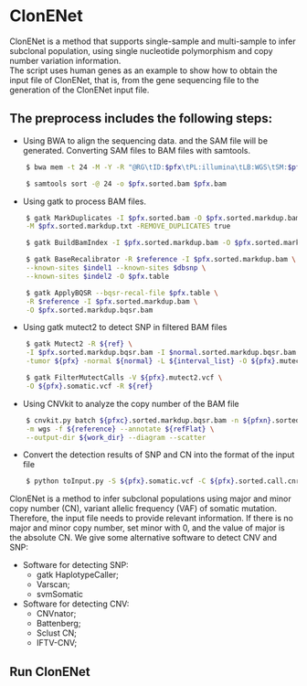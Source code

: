 # ClonENet
ClonENet is a method that supports single-sample and multi-sample to infer subclonal population, using single nucleotide polymorphism and copy number variation information. <br>
The script uses human genes as an example to show how to obtain the input file of ClonENet, that is, from the gene sequencing file to the generation of the ClonENet input file.
## The preprocess includes the following steps:
* Using BWA to align the sequencing data. and the SAM file will be generated. Converting SAM files to BAM files with samtools.
```Bash
    $ bwa mem -t 24 -M -Y -R "@RG\tID:$pfx\tPL:illumina\tLB:WGS\tSM:$pfx" $reference $fastq1 $fastq2 | samtools view -Sb > $pfx.bam

    $ samtools sort -@ 24 -o $pfx.sorted.bam $pfx.bam
```
* Using gatk to process BAM files.
```Bash
    $ gatk MarkDuplicates -I $pfx.sorted.bam -O $pfx.sorted.markdup.bam \
    -M $pfx.sorted.markdup.txt -REMOVE_DUPLICATES true

    $ gatk BuildBamIndex -I $pfx.sorted.markdup.bam -O $pfx.sorted.markdup.bai

    $ gatk BaseRecalibrator -R $reference -I $pfx.sorted.markdup.bam \
    --known-sites $indel1 --known-sites $dbsnp \
    --known-sites $indel2 -O $pfx.table

    $ gatk ApplyBQSR --bqsr-recal-file $pfx.table \
    -R $reference -I $pfx.sorted.markdup.bam \
    -O $pfx.sorted.markdup.bqsr.bam
```
* Using gatk mutect2 to detect SNP in filtered BAM files 
```Bash
    $ gatk Mutect2 -R ${ref} \
    -I $pfx.sorted.markdup.bqsr.bam -I $normal.sorted.markdup.bqsr.bam \
    -tumor ${pfx} -normal ${normal} -L ${interval_list} -O ${pfx}.mutect2.vcf

    $ gatk FilterMutectCalls -V ${pfx}.mutect2.vcf \
    -O ${pfx}.somatic.vcf -R ${ref}
```
* Using CNVkit to analyze the copy number of the BAM file
```Bash
    $ cnvkit.py batch ${pfxc}.sorted.markdup.bqsr.bam -n ${pfxn}.sorted.markdup.bqsr.bam \
    -m wgs -f ${reference} --annotate ${refFlat} \
    --output-dir ${work_dir} --diagram --scatter
```
* Convert the detection results of SNP and CN into the format of the input file
```Bash
    $ python toInput.py -S ${pfx}.somatic.vcf -C ${pfx}.sorted.call.cnr -O ${work_dir}
```
ClonENet is a method to infer subclonal populations using major and minor copy number (CN), variant allelic frequency (VAF) of somatic mutation. Therefore, the input file needs to provide relevant information. If there is no major and minor copy number, set minor with 0, and the value of major is the absolute CN.
We give some alternative software to detect CNV and SNP:
* Software for detecting SNP:
    * gatk HaplotypeCaller;
    * Varscan;
    * svmSomatic
* Software for detecting CNV:
    * CNVnator;
    * Battenberg;
    * Sclust CN;
    * IFTV-CNV;
## Run ClonENet
